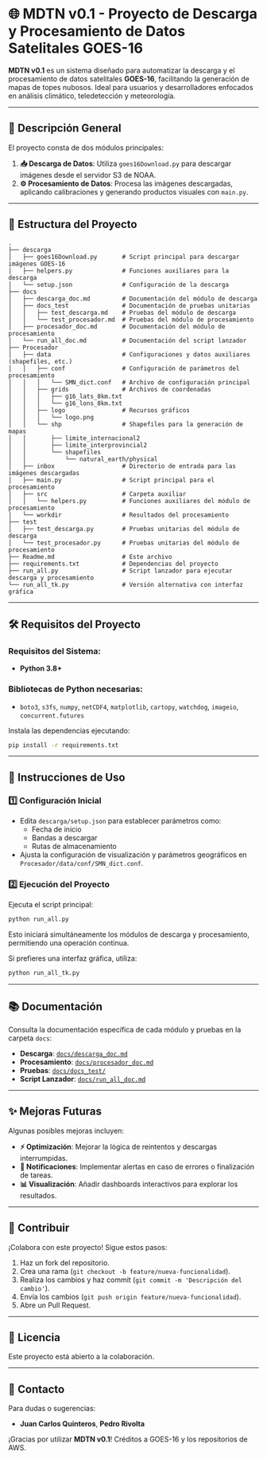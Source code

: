 # 🌐 MDTN v0.1 - Proyecto de Descarga y Procesamiento de Datos Satelitales GOES-16

**MDTN v0.1** es un sistema diseñado para automatizar la descarga y el procesamiento de datos satelitales **GOES-16**, facilitando la generación de mapas de topes nubosos. Ideal para usuarios y desarrolladores enfocados en análisis climático, teledetección y meteorología.

---

## 📖 Descripción General

El proyecto consta de dos módulos principales:
1. **📥 Descarga de Datos**: Utiliza `goes16Download.py` para descargar imágenes desde el servidor S3 de NOAA.
2. **⚙️ Procesamiento de Datos**: Procesa las imágenes descargadas, aplicando calibraciones y generando productos visuales con `main.py`.

---

## 📂 Estructura del Proyecto

```plaintext
.
├── descarga
│   ├── goes16Download.py       # Script principal para descargar imágenes GOES-16
│   ├── helpers.py              # Funciones auxiliares para la descarga
│   └── setup.json              # Configuración de la descarga
├── docs
│   ├── descarga_doc.md         # Documentación del módulo de descarga
│   ├── docs_test               # Documentación de pruebas unitarias
│   │   ├── test_descarga.md    # Pruebas del módulo de descarga
│   │   └── test_procesador.md  # Pruebas del módulo de procesamiento
│   ├── procesador_doc.md       # Documentación del módulo de procesamiento
│   └── run_all_doc.md          # Documentación del script lanzador
├── Procesador
│   ├── data                    # Configuraciones y datos auxiliares (shapefiles, etc.)
│   │   ├── conf                # Configuración de parámetros del procesamiento
│   │   │   └── SMN_dict.conf   # Archivo de configuración principal
│   │   ├── grids               # Archivos de coordenadas
│   │   │   ├── g16_lats_8km.txt
│   │   │   └── g16_lons_8km.txt
│   │   ├── logo                # Recursos gráficos
│   │   │   └── logo.png
│   │   └── shp                 # Shapefiles para la generación de mapas
│   │       ├── limite_internacional2
│   │       ├── limite_interprovincial2
│   │       └── shapefiles
│   │           └── natural_earth/physical
│   ├── inbox                   # Directorio de entrada para las imágenes descargadas
│   ├── main.py                 # Script principal para el procesamiento
│   ├── src                     # Carpeta auxiliar
│   │   └── helpers.py          # Funciones auxiliares del módulo de procesamiento
│   └── workdir                 # Resultados del procesamiento
├── test
│   ├── test_descarga.py        # Pruebas unitarias del módulo de descarga
│   └── test_procesador.py      # Pruebas unitarias del módulo de procesamiento
├── Readme.md                   # Este archivo
├── requirements.txt            # Dependencias del proyecto
├── run_all.py                  # Script lanzador para ejecutar descarga y procesamiento
└── run_all_tk.py               # Versión alternativa con interfaz gráfica
```

---

## 🛠️ Requisitos del Proyecto

### Requisitos del Sistema:
- **Python 3.8+**

### Bibliotecas de Python necesarias:
- `boto3`, `s3fs`, `numpy`, `netCDF4`, `matplotlib`, `cartopy`, `watchdog`, `imageio`, `concurrent.futures`

Instala las dependencias ejecutando:
```bash
pip install -r requirements.txt
```

---

## 🚀 Instrucciones de Uso

### 1️⃣ Configuración Inicial
- Edita `descarga/setup.json` para establecer parámetros como:
  - Fecha de inicio
  - Bandas a descargar
  - Rutas de almacenamiento
- Ajusta la configuración de visualización y parámetros geográficos en `Procesador/data/conf/SMN_dict.conf`.

### 2️⃣ Ejecución del Proyecto
Ejecuta el script principal:
```bash
python run_all.py
```
Esto iniciará simultáneamente los módulos de descarga y procesamiento, permitiendo una operación continua.

Si prefieres una interfaz gráfica, utiliza:
```bash
python run_all_tk.py
```

---

## 📚 Documentación

Consulta la documentación específica de cada módulo y pruebas en la carpeta `docs`:
- **Descarga**: [`docs/descarga_doc.md`](docs/descarga_doc.md)
- **Procesamiento**: [`docs/procesador_doc.md`](docs/procesador_doc.md)
- **Pruebas**: [`docs/docs_test/`](docs/docs_test/)
- **Script Lanzador**: [`docs/run_all_doc.md`](docs/run_all_doc.md)

---

## ✨ Mejoras Futuras

Algunas posibles mejoras incluyen:
- **⚡ Optimización**: Mejorar la lógica de reintentos y descargas interrumpidas.
- **📢 Notificaciones**: Implementar alertas en caso de errores o finalización de tareas.
- **📊 Visualización**: Añadir dashboards interactivos para explorar los resultados.

---

## 👫 Contribuir

¡Colabora con este proyecto! Sigue estos pasos:
1. Haz un fork del repositorio.
2. Crea una rama (`git checkout -b feature/nueva-funcionalidad`).
3. Realiza los cambios y haz commit (`git commit -m 'Descripción del cambio'`).
4. Envía los cambios (`git push origin feature/nueva-funcionalidad`).
5. Abre un Pull Request.

---

## 📝 Licencia

Este proyecto está abierto a la colaboración.

---

## 📩 Contacto

Para dudas o sugerencias:
- **Juan Carlos Quinteros**, **Pedro Rivolta**

¡Gracias por utilizar **MDTN v0.1**! Créditos a GOES-16 y los repositorios de AWS.


